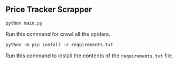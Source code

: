 
## Price Tracker Scrapper

```
python main.py
```
Run this command for crawl all the spiders.

```
python -m pip install -r requirements.txt
```
Run this command to install the contents of the ``requirements.txt`` file.
